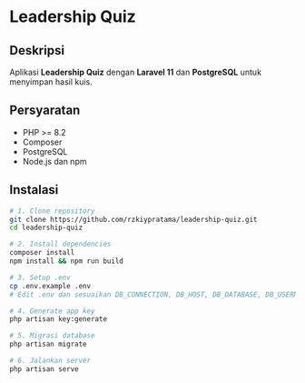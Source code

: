 # Leadership Quiz

## Deskripsi
Aplikasi **Leadership Quiz** dengan **Laravel 11** dan **PostgreSQL** untuk menyimpan hasil kuis.

## Persyaratan
- PHP >= 8.2
- Composer
- PostgreSQL
- Node.js dan npm

## Instalasi

```bash
# 1. Clone repository
git clone https://github.com/rzkiypratama/leadership-quiz.git
cd leadership-quiz

# 2. Install dependencies
composer install
npm install && npm run build

# 3. Setup .env
cp .env.example .env
# Edit .env dan sesuaikan DB_CONNECTION, DB_HOST, DB_DATABASE, DB_USERNAME, DB_PASSWORD

# 4. Generate app key
php artisan key:generate

# 5. Migrasi database
php artisan migrate

# 6. Jalankan server
php artisan serve
